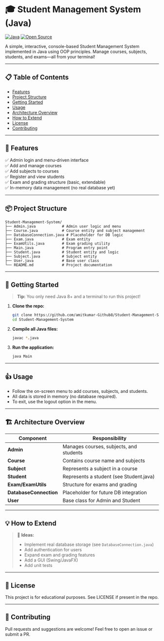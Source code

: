 # 🎓 Student Management System (Java)

[![Java](https://img.shields.io/badge/Java-8%2B-blue?logo=java)](https://www.java.com/) [![Open Source](https://img.shields.io/badge/Open%20Source-Yes-brightgreen)](https://github.com/amitkumar-Github8/Student-Management-System)

A simple, interactive, console-based Student Management System implemented in Java using OOP principles. Manage courses, subjects, students, and exams—all from your terminal!

---

## 📋 Table of Contents
- [Features](#-features)
- [Project Structure](#-project-structure)
- [Getting Started](#-getting-started)
- [Usage](#-usage)
- [Architecture Overview](#-architecture-overview)
- [How to Extend](#-how-to-extend)
- [License](#-license)
- [Contributing](#-contributing)

---

## 🚀 Features

✅ Admin login and menu-driven interface  
✅ Add and manage courses  
✅ Add subjects to courses  
✅ Register and view students  
✅ Exam and grading structure (basic, extendable)  
✅ In-memory data management (no real database yet)

---

## 📦 Project Structure

```
Student-Management-System/
├── Admin.java            # Admin user logic and menu
├── Course.java           # Course entity and subject management
├── DatabaseConnection.java # Placeholder for DB logic
├── Exam.java             # Exam entity
├── ExamUtils.java        # Exam grading utility
├── Main.java             # Program entry point
├── Student.java          # Student entity and logic
├── Subject.java          # Subject entity
├── User.java             # Base user class
└── README.md             # Project documentation
```

---

## 🏁 Getting Started

> **Tip:** You only need Java 8+ and a terminal to run this project!

1. **Clone the repo:**
   ```bash
   git clone https://github.com/amitkumar-Github8/Student-Management-System.git
   cd Student-Management-System
   ```
2. **Compile all Java files:**
   ```bash
   javac *.java
   ```
3. **Run the application:**
   ```bash
   java Main
   ```

---

## 👍 Usage

- Follow the on-screen menu to add courses, subjects, and students.
- All data is stored in memory (no database required).
- To exit, use the logout option in the menu.

---

## 🏗 Architecture Overview

| Component         | Responsibility                                 |
|-------------------|------------------------------------------------|
| **Admin**         | Manages courses, subjects, and students        |
| **Course**        | Contains course name and subjects              |
| **Subject**       | Represents a subject in a course               |
| **Student**       | Represents a student (see Student.java)        |
| **Exam/ExamUtils**| Structure for exams and grading                |
| **DatabaseConnection** | Placeholder for future DB integration      |
| **User**          | Base class for Admin and Student               |

---

## 💡 How to Extend

> 💬 **Ideas:**
> - Implement real database storage (see `DatabaseConnection.java`)
> - Add authentication for users
> - Expand exam and grading features
> - Add a GUI (Swing/JavaFX)
> - Add unit tests

---

## 📄 License

This project is for educational purposes. See LICENSE if present in the repo.

---

## 🤝 Contributing

Pull requests and suggestions are welcome! Feel free to open an issue or submit a PR.
